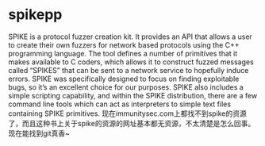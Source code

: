 # spikepp
SPIKE is a protocol fuzzer creation kit. It provides an API that allows a user to create their own fuzzers for network based protocols using the C++ programming language. The tool defines a number of primitives that it makes available to C coders, which allows it to construct fuzzed messages called “SPIKES” that can be sent to a network service to hopefully induce errors. SPIKE was specifically designed to focus on finding exploitable bugs, so it’s an excellent choice for our purposes.  SPIKE also includes a simple scripting capability, and within the SPIKE distribution, there are a few command line tools which can act as interpreters to simple text files containing SPIKE primitives.
现在immunitysec.com上都找不到spike的资源了，而且这种书上关于spike的资源的网址基本都无资源，不太清楚是怎么回事。
现在能找到git真香~
